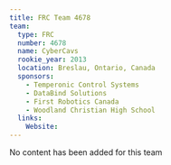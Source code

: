 ```yaml
---
title: FRC Team 4678
team:
  type: FRC
  number: 4678
  name: CyberCavs
  rookie_year: 2013
  location: Breslau, Ontario, Canada
  sponsors:
    - Temperonic Control Systems
    - DataBind Solutions
    - First Robotics Canada
    - Woodland Christian High School
  links:
    Website: 
---
```

No content has been added for this team